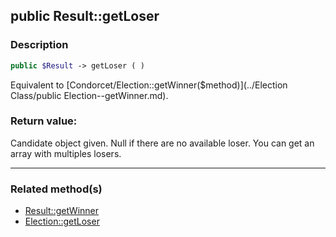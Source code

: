 ## public Result::getLoser

### Description    

```php
public $Result -> getLoser ( )
```

Equivalent to [Condorcet/Election::getWinner($method)](../Election Class/public Election--getWinner.md).    


### Return value:   

Candidate object given. Null if there are no available loser.
You can get an array with multiples losers.


---------------------------------------

### Related method(s)      

* [Result::getWinner](../Result%20Class/public%20Result--getWinner.md)    
* [Election::getLoser](../Election%20Class/public%20Election--getLoser.md)    
